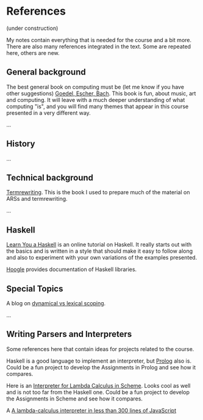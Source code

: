 # References

(under construction)

My notes contain everything that is needed for the course and a bit more. There are also many references integrated in the text. Some are repeated here, others are new.

## General background

The best general book on computing must be (let me know if you have other suggestions) [Goedel, Escher, Bach](https://en.wikipedia.org/wiki/Gödel,_Escher,_Bach). This book is fun, about music, art and computing. It will leave with a much deeper understanding of what computing "is", and you will find many themes that appear in this course presented in a very different way.

...

## History

...

## Technical background

[Termrewriting](https://www21.in.tum.de/~nipkow/TRaAT/). This is the book I used to prepare much of the material on ARSs and termrewriting.

...

## Haskell

[Learn You a Haskell](http://learnyouahaskell.com/introduction) is an online tutorial on Haskell. It really starts out with the basics and is written in a style that should make it easy to follow along and also to experiment with your own variations of the examples presented. 

[Hoogle](https://hoogle.haskell.org/) provides documentation of Haskell libraries.

## Special Topics

A blog on [dynamical vs lexical scoping](http://prl.ccs.neu.edu/blog/2019/09/05/lexical-and-dynamic-scope/).

...

## Writing Parsers and Interpreters

Some references here that contain ideas for projects related to the course.

Haskell is a good language to implement an interpreter, but [Prolog](https://gist.github.com/madidier/bfb9a936550c92d7d63fea49da90253d) also is. Could be a fun project to develop the Assignments in Prolog and see how it compares.

Here is an [Interpreter for Lambda Calculus in Scheme](http://matt.might.net/articles/implementing-a-programming-language/). Looks cool as well and is not too far from the Haskell one. Could be a fun project to develop the Assignments in Scheme and see how it compares.

A [A lambda-calculus interpreter in less than 300 lines of JavaScript](https://tadeuzagallo.com/blog/writing-a-lambda-calculus-interpreter-in-javascript/)